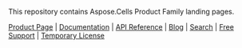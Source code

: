 This repository contains Aspose.Cells Product Family landing pages.


[Product Page](https://products.aspose.com/cells/) | [Documentation](https://docs.aspose.com/cells/) | [API Reference](https://reference.aspose.com/cells) | [Blog](https://blog.aspose.com/category/cells/) | [Search](https://search.aspose.com/) | [Free Support](https://forum.aspose.com/c/cells) | [Temporary License](https://purchase.aspose.com/temporary-license)

